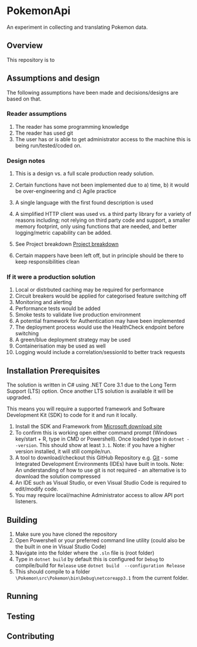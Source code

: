 # PokemonApi
An experiment in collecting and translating Pokemon data.

## Overview
This repository is to 

## Assumptions and design
The following assumptions have been made and decisions/designs are based on that.

### Reader assumptions
1. The reader has some programming knowledge
2. The reader has used git
3. The user has or is able to get administrator access to the machine this is being run/tested/coded on.

### Design notes
1. This is a design vs. a full scale production ready solution.

2. Certain functions have not been implemented due to a) time, b) it would be over-engineering and c) Agile practice

3. A single language with the first found description is used

4. A simplified HTTP client was used vs. a third party library for a variety of reasons including; not relying on third party code and support, a smaller memory footprint, only using functions that are needed, and better logging/metric capability can be added.

5. See Project breakdown [Project breakdown](docs/ProjectBreakDown.md)

6. Certain mappers have been left off, but in principle should be there to keep responsibilities clean

   

### If it were a production solution
1. Local or distrbuted caching may be required for performance
2. Circuit breakers would be applied for categorised feature switching off
3. Monitoring and alerting
4. Performance tests would be added
5. Smoke tests to validate live production environment
6. A potential framework for Authentication may have been implemented
7. The deployment process would use the HealthCheck endpoint before switching
8. A green/blue deployment strategy may be used
9. Containerisation may be used as well
10. Logging would include a correlation/sessionId to better track requests 

## Installation Prerequisites
The solution is written in C# using .NET Core 3.1 due to the Long Term Support (LTS) option. Once another LTS solution is available it will be upgraded.

This means you will require a supported framework and Software Development Kit (SDK) to code for it and run it locally.

1. Install the SDK and Framework from [Microsoft download site](https://dotnet.microsoft.com/download/dotnet/3.1)
2. To confirm this is working open either command prompt (Windows key/start + R, type in CMD or Powershell). Once loaded type in `dotnet --version`. This should show at least `3.1`. Note: if you have a higher version installed, it will still compile/run.
3. A tool to download/checkout this GitHub Repository e.g. [Git](https://git-scm.com/downloads) - some Integrated Development Environments (IDEs) have built in tools.
Note: An understanding of how to use git is not required - an alternative is to download the solution compressed
4. An IDE such as Visual Studio, or even Visual Studio Code is required to edit/modify code. 
5. You may require local/machine Administrator access to allow API port listeners.


## Building
1. Make sure you have cloned the repository
2. Open Powershell or your preferred command line utility (could also be the built in one in Visual Studio Code)
3. Navigate into the folder where the `.sln` file is (root folder)
4. Type in `dotnet build` by default this is configured for `Debug` to compile/build for `Release` use `dotnet build  --configuration Release`
5. This should compile to a folder `\Pokemon\src\Pokemon\bin\Debug\netcoreapp3.1` from the current folder.

## Running

## Testing

## Contributing
